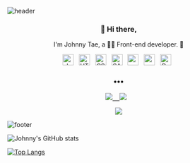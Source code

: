 ![header](https://capsule-render.vercel.app/api?type=wave&color=auto&height=300&section=header&text=Johnny%20Tae&fontSize=90)

<h3 align="center"> 👋 Hi there,</h3>
<p align="center">
I'm Johnny Tae, a 👶🏻 Front-end developer. 🌱 <br>
</p>

<p align="center">
  <img alt="JavaScript" src="https://img.shields.io/badge/javascript%20-%23323330.svg?&style=for-the-badge&logo=javascript&logoColor=%23F7DF1E" height="25"/>&nbsp;&nbsp;
  <img alt="HTML5" src="https://img.shields.io/badge/html5%20-%23E34F26.svg?&style=for-the-badge&logo=html5&logoColor=white" height="25"/>&nbsp;&nbsp;
  <img alt="CSS3" src="https://img.shields.io/badge/css3%20-%231572B6.svg?&style=for-the-badge&logo=css3&logoColor=white" height="25"/>&nbsp;&nbsp;
  <img alt="SASS" src="https://img.shields.io/badge/SASS%20-hotpink.svg?&style=for-the-badge&logo=SASS&logoColor=white" height="25"/>&nbsp;&nbsp;
  <img src="https://img.shields.io/badge/react%20-%2320232a.svg?&style=flat-square&logo=react&logoColor=%2361DAFB" height="25"/>&nbsp;&nbsp;
  <img src="https://img.shields.io/badge/redux%20-%23593d88.svg?&style=flat-square&logo=redux&logoColor=white" height="25"/>&nbsp;&nbsp;
  <img alt="React Native" src="https://img.shields.io/badge/react_native%20-%2320232a.svg?&style=for-the-badge&logo=react&logoColor=%2361DAFB" height="25"/>&nbsp;&nbsp;

<!--     <img src="https://img.shields.io/badge/typescript%20-%23007ACC.svg?&style=for-the-badge&logo=typescript&logoColor=white" height="25"/>&nbsp;&nbsp;
  <img src="https://img.shields.io/badge/node.js%20-%2343853D.svg?&style=for-the-badge&logo=node.js&logoColor=white" height="25"/>&nbsp;&nbsp; -->
</p>

<h3 align="center">•••</h3>

<!-- <p align="center" align="right"> -->
<!--   <a target="_blank" href="주소"><img src="http://img.shields.io/badge/-TIL-yellow?style=flat-square&logo=github&locoColor=white"</a>&nbsp;&nbsp;&nbsp; -->
<!--   <a target="_blank" href="블로그주소"><img src="https://img.shields.io/badge/Blog-%2312100E.svg?&style=flat-square&logo=dev.to&logoColor=white"</a>&nbsp;&nbsp;&nbsp; -->
<!-- </p> -->

<p align="center" align="right">
    <a target="_blank" href="https://www.linkedin.com/in/tjohnny93/"><img src="http://img.shields.io/badge/-LinkedIn-blue?style=flat-square&logo=Linkedin&logoColor=white&&locoColor=white"</a>&nbsp;&nbsp;&nbsp;
<!--     <a target="_blank" target="_blank"href="소셜주소"><img src="https://img.shields.io/badge/twitter-%231DA1F2.svg?&style=flat-square&logo=twitter&logoColor=white" /></a>&nbsp;&nbsp;&nbsp; -->
  <a target="_blank" href="mailto:tjohnny93@gmail.com?subject=Hello%20Ileri,%20From%20Github"><img src="https://img.shields.io/badge/gmail-%23D14836.svg?&style=flat-square&logo=gmail&logoColor=white" /></a>&nbsp;&nbsp;&nbsp;
</p>
  
<p align="center">
  <a href="https://hits.seeyoufarm.com"><img src="https://hits.seeyoufarm.com/api/count/incr/badge.svg?url=https%3A%2F%2Fgithub.com%2Ftjohnny93%2Fhit-counter&count_bg=%23C77DFF&title_bg=%23848484&icon=&icon_color=%23E7E7E7&title=hits&edge_flat=false"/></a>
</p>


![footer](https://capsule-render.vercel.app/api?type=wave&color=auto&height=200&section=footer&text=%20&fontSize=90)

<p align="center">

  ![Johnny's GitHub stats](https://github-readme-stats.vercel.app/api?username=tjohnny93&show_icons=true&theme=synthwave)

  [![Top Langs](https://github-readme-stats.vercel.app/api/top-langs/?username=tjohnny93&layout=compact)](https://github.com/tjohnny93/github-readme-stats)

</p>



<!--
**tjohnny93/tjohnny93** is a ✨ _special_ ✨ repository because its `README.md` (this file) appears on your GitHub profile.

Here are some ideas to get you started:

- 🔭 I’m currently working on ...
- 🌱 I’m currently learning ...
- 👯 I’m looking to collaborate on ...
- 🤔 I’m looking for help with ...
- 💬 Ask me about ...
- 📫 How to reach me: ...
- 😄 Pronouns: ...
- ⚡ Fun fact: ...
-->
